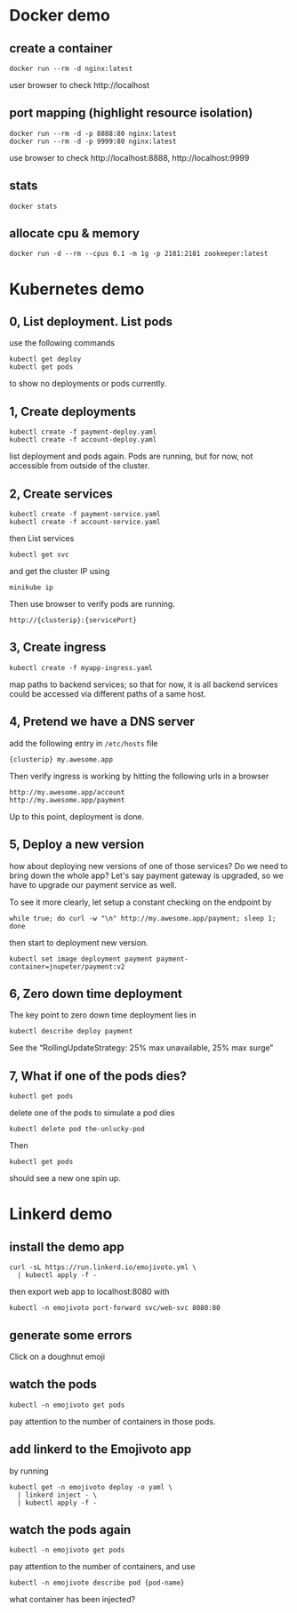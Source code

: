 
# Docker demo

## create a container
```
docker run --rm -d nginx:latest
```

user browser to check http://localhost

## port mapping (highlight resource isolation)
```
docker run --rm -d -p 8888:80 nginx:latest
docker run --rm -d -p 9999:80 nginx:latest
```

use browser to check http://localhost:8888, http://localhost:9999

## stats
```
docker stats
```

## allocate cpu & memory
```shell
docker run -d --rm --cpus 0.1 -m 1g -p 2181:2181 zookeeper:latest
```

# Kubernetes demo

## 0, List deployment. List pods
use the following commands
```shell
kubectl get deploy
kubectl get pods
```
to show no deployments or pods currently.


## 1, Create deployments
```shell
kubectl create -f payment-deploy.yaml
kubectl create -f account-deploy.yaml
```
list deployment and pods again.
Pods are running, but for now, not accessible from outside of the cluster.

## 2, Create services
```shell
kubectl create -f payment-service.yaml
kubectl create -f account-service.yaml
```

then List services
```shell
kubectl get svc
```
and get the cluster IP using
```shell
minikube ip
```

Then use browser to verify pods are running.
```
http://{clusterip}:{servicePort}
```

## 3, Create ingress
```shell
kubectl create -f myapp-ingress.yaml
```
map paths to backend services;
so that for now, it is all backend services could be accessed via different paths of a same host.

## 4, Pretend we have a DNS server
add the following entry in `/etc/hosts` file
```
{clusterip} my.awesome.app
```
Then verify ingress is working by hitting the following urls in a browser
```
http://my.awesome.app/account
http://my.awesome.app/payment
```
Up to this point, deployment is done.

## 5, Deploy a new version
how about deploying new versions of one of those services?
Do we need to bring down the whole app? Let's say payment gateway is upgraded, so we have to upgrade our payment service as well.

To see it more clearly, let setup a constant checking on the endpoint by
```shell
while true; do curl -w "\n" http://my.awesome.app/payment; sleep 1; done
```

then start to deployment new version.

```shell
kubectl set image deployment payment payment-container=jnupeter/payment:v2
```

## 6, Zero down time deployment
The key point to zero down time deployment lies in
```shell
kubectl describe deploy payment
```

See the “RollingUpdateStrategy: 25% max unavailable, 25% max surge”

## 7, What if one of the pods dies?
```shell
kubectl get pods
```
delete one of the pods to simulate a pod dies
```shell
kubectl delete pod the-unlucky-pod
```
Then
```shell
kubectl get pods
```
should see a new one spin up.

# Linkerd demo

## install the demo app
```
curl -sL https://run.linkerd.io/emojivoto.yml \
  | kubectl apply -f -
```

then export web app to localhost:8080 with

```
kubectl -n emojivoto port-forward svc/web-svc 8080:80
```

## generate some errors
Click on a doughnut emoji

## watch the pods
```
kubectl -n emojivoto get pods
```
pay attention to the number of containers in those pods.

## add linkerd to the Emojivoto app
by running
```
kubectl get -n emojivoto deploy -o yaml \
  | linkerd inject - \
  | kubectl apply -f -
```

## watch the pods again
```
kubectl -n emojivoto get pods
```

pay attention to the number of containers, and use
```
kubectl -n emojivote describe pod {pod-name}
```
what container has been injected?
